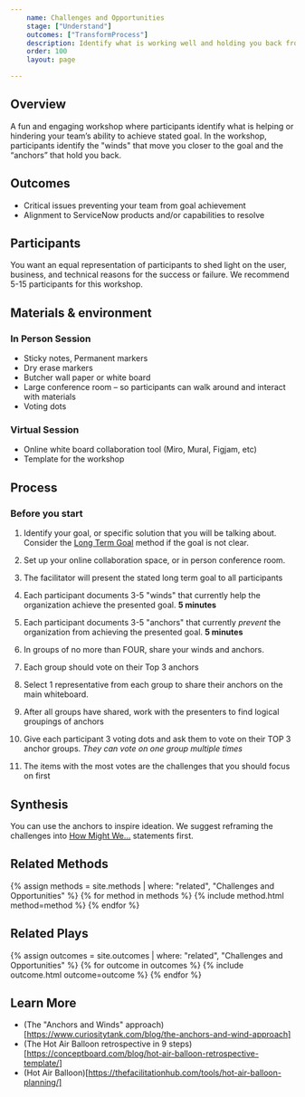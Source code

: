 ```yaml
---
    name: Challenges and Opportunities
    stage: ["Understand"]
    outcomes: ["TransformProcess"]
    description: Identify what is working well and holding you back from achieving a stated goal.
    order: 100
    layout: page

---
```

## Overview
A fun and engaging workshop where participants identify what is helping or hindering your team’s ability to achieve stated goal. In the workshop, participants identify the "winds" that move you closer to the goal and the “anchors” that hold you back.

## Outcomes
* Critical issues preventing your team from goal achievement
* Alignment to ServiceNow products and/or capabilities to resolve

## Participants
You want an equal representation of participants to shed light on the user, business, and technical reasons for the success or failure. We recommend 5-15 participants for this workshop.


## Materials & environment
### In Person Session
* Sticky notes, Permanent markers
* Dry erase markers
* Butcher wall paper or white board
* Large conference room – so participants can walk around and interact with materials
* Voting dots

### Virtual Session
* Online white board collaboration tool (Miro, Mural, Figjam, etc)
* Template for the workshop
  	
## Process

### Before you start
1.	Identify your goal, or specific solution that you will be talking about. Consider the [Long Term Goal](./long-term-goal) method if the goal is not clear.
2.	Set up your online collaboration space, or in person conference room.

1. The facilitator will present the stated long term goal to all participants
2. Each participant documents 3-5 "winds" that currently help the organization achieve the presented goal. **5 minutes**
3. Each participant documents 3-5 "anchors" that currently *prevent* the organization from achieving the presented goal. **5 minutes**
4. In groups of no more than FOUR, share your winds and anchors.
5. Each group should vote on their Top 3 anchors
6. Select 1 representative from each group to share their anchors on the main whiteboard.
7. After all groups have shared, work with the presenters to find logical groupings of anchors
8. Give each participant 3 voting dots and ask them to vote on their TOP 3 anchor groups. *They can vote on one group multiple times*
9. The items with the most votes are the challenges that you should focus on first

## Synthesis
You can use the anchors to inspire ideation. We suggest reframing the challenges into [How Might We...](./how-might-we) statements first.

## Related Methods
{% assign methods = site.methods | where: "related", "Challenges and Opportunities" %}
{% for method in methods %}
  {% include method.html  method=method %}
{% endfor %}

## Related Plays
{% assign outcomes = site.outcomes | where: "related", "Challenges and Opportunities" %}
{% for outcome in outcomes %}
  {% include outcome.html  outcome=outcome %}
{% endfor %}

## Learn More
- (The "Anchors and Winds" approach)[https://www.curiositytank.com/blog/the-anchors-and-wind-approach]
- (The Hot Air Balloon retrospective in 9 steps)[https://conceptboard.com/blog/hot-air-balloon-retrospective-template/]
- (Hot Air Balloon)[https://thefacilitationhub.com/tools/hot-air-balloon-planning/]